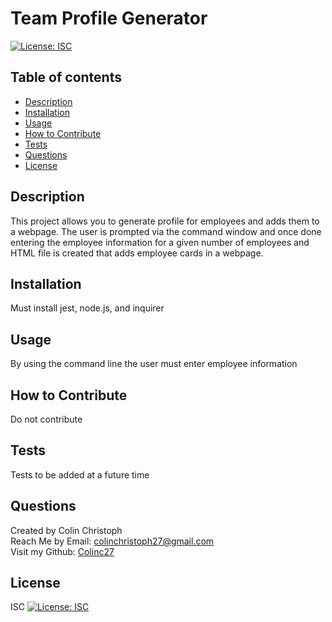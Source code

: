 # Team Profile Generator<br>
   [![License: ISC](https://img.shields.io/badge/License-ISC-blue.svg)](https://choosealicense.com/licenses/isc/C)
  ## Table of contents
  - [Description](#description)
  - [Installation](#installation)
  - [Usage](#usage)
  - [How to Contribute](#contribute)
  - [Tests](#tests)
  - [Questions](#questions)
  - [License](#license)
  ## Description <a name="description"></a>
  This project allows you to generate profile for employees and adds them to a webpage. The user is prompted via the command window and once done entering the employee information for a given number of employees and HTML file is created that adds employee cards in a webpage.
  ## Installation <a name="installation"></a>
  Must install jest, node.js, and inquirer
  ## Usage <a name="usage"></a>
  By using the command line the user must enter employee information
  ## How to Contribute <a name="contribute"></a>
  Do not contribute
  ## Tests <a name="tests"></a>
  Tests to be added at a future time
  ## Questions <a name="questions"></a>
  Created by Colin Christoph<br>
  Reach Me by Email: [colinchristoph27@gmail.com](mailto:colinchristoph27@gmail.com)<br>
  Visit my Github: [Colinc27](https://github.com/Colinc27)
  ## License <a name="license"></a>
  ISC
  [![License: ISC](https://img.shields.io/badge/License-ISC-blue.svg)](https://choosealicense.com/licenses/isc/C)
  
 
